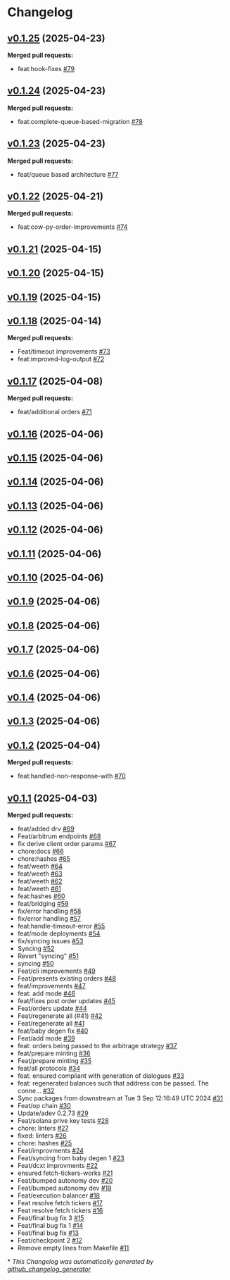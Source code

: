 # Changelog

## [v0.1.25](https://github.com/StationsStation/capitalisation_station/tree/v0.1.25) (2025-04-23)

**Merged pull requests:**

- feat:hook-fixes [\#79](https://github.com/StationsStation/capitalisation_station/pull/79)

## [v0.1.24](https://github.com/StationsStation/capitalisation_station/tree/v0.1.24) (2025-04-23)

**Merged pull requests:**

- feat:complete-queue-based-migration [\#78](https://github.com/StationsStation/capitalisation_station/pull/78)

## [v0.1.23](https://github.com/StationsStation/capitalisation_station/tree/v0.1.23) (2025-04-23)

**Merged pull requests:**

- feat/queue based architecture [\#77](https://github.com/StationsStation/capitalisation_station/pull/77)

## [v0.1.22](https://github.com/StationsStation/capitalisation_station/tree/v0.1.22) (2025-04-21)

**Merged pull requests:**

- feat:cow-py-order-improvements [\#74](https://github.com/StationsStation/capitalisation_station/pull/74)

## [v0.1.21](https://github.com/StationsStation/capitalisation_station/tree/v0.1.21) (2025-04-15)

## [v0.1.20](https://github.com/StationsStation/capitalisation_station/tree/v0.1.20) (2025-04-15)

## [v0.1.19](https://github.com/StationsStation/capitalisation_station/tree/v0.1.19) (2025-04-15)

## [v0.1.18](https://github.com/StationsStation/capitalisation_station/tree/v0.1.18) (2025-04-14)

**Merged pull requests:**

- Feat/timeout improvements [\#73](https://github.com/StationsStation/capitalisation_station/pull/73)
- feat:improved-log-output [\#72](https://github.com/StationsStation/capitalisation_station/pull/72)

## [v0.1.17](https://github.com/StationsStation/capitalisation_station/tree/v0.1.17) (2025-04-08)

**Merged pull requests:**

- feat/additional orders [\#71](https://github.com/StationsStation/capitalisation_station/pull/71)

## [v0.1.16](https://github.com/StationsStation/capitalisation_station/tree/v0.1.16) (2025-04-06)

## [v0.1.15](https://github.com/StationsStation/capitalisation_station/tree/v0.1.15) (2025-04-06)

## [v0.1.14](https://github.com/StationsStation/capitalisation_station/tree/v0.1.14) (2025-04-06)

## [v0.1.13](https://github.com/StationsStation/capitalisation_station/tree/v0.1.13) (2025-04-06)

## [v0.1.12](https://github.com/StationsStation/capitalisation_station/tree/v0.1.12) (2025-04-06)

## [v0.1.11](https://github.com/StationsStation/capitalisation_station/tree/v0.1.11) (2025-04-06)

## [v0.1.10](https://github.com/StationsStation/capitalisation_station/tree/v0.1.10) (2025-04-06)

## [v0.1.9](https://github.com/StationsStation/capitalisation_station/tree/v0.1.9) (2025-04-06)

## [v0.1.8](https://github.com/StationsStation/capitalisation_station/tree/v0.1.8) (2025-04-06)

## [v0.1.7](https://github.com/StationsStation/capitalisation_station/tree/v0.1.7) (2025-04-06)

## [v0.1.6](https://github.com/StationsStation/capitalisation_station/tree/v0.1.6) (2025-04-06)

## [v0.1.4](https://github.com/StationsStation/capitalisation_station/tree/v0.1.4) (2025-04-06)

## [v0.1.3](https://github.com/StationsStation/capitalisation_station/tree/v0.1.3) (2025-04-06)

## [v0.1.2](https://github.com/StationsStation/capitalisation_station/tree/v0.1.2) (2025-04-04)

**Merged pull requests:**

- feat:handled-non-response-with [\#70](https://github.com/StationsStation/capitalisation_station/pull/70)

## [v0.1.1](https://github.com/StationsStation/capitalisation_station/tree/v0.1.1) (2025-04-03)

**Merged pull requests:**

- feat/added drv [\#69](https://github.com/StationsStation/capitalisation_station/pull/69)
- Feat/arbitrum endpoints [\#68](https://github.com/StationsStation/capitalisation_station/pull/68)
- fix derive client order params [\#67](https://github.com/StationsStation/capitalisation_station/pull/67)
- chore:docs [\#66](https://github.com/StationsStation/capitalisation_station/pull/66)
- chore:hashes [\#65](https://github.com/StationsStation/capitalisation_station/pull/65)
- feat/weeth [\#64](https://github.com/StationsStation/capitalisation_station/pull/64)
- feat/weeth [\#63](https://github.com/StationsStation/capitalisation_station/pull/63)
- feat/weeth [\#62](https://github.com/StationsStation/capitalisation_station/pull/62)
- feat/weeth [\#61](https://github.com/StationsStation/capitalisation_station/pull/61)
- feat:hashes [\#60](https://github.com/StationsStation/capitalisation_station/pull/60)
- feat/bridging [\#59](https://github.com/StationsStation/capitalisation_station/pull/59)
- fix/error handling [\#58](https://github.com/StationsStation/capitalisation_station/pull/58)
- fix/error handling [\#57](https://github.com/StationsStation/capitalisation_station/pull/57)
- feat:handle-timeout-error [\#55](https://github.com/StationsStation/capitalisation_station/pull/55)
- feat/mode deployments [\#54](https://github.com/StationsStation/capitalisation_station/pull/54)
- fix/syncing issues [\#53](https://github.com/StationsStation/capitalisation_station/pull/53)
- Syncing [\#52](https://github.com/StationsStation/capitalisation_station/pull/52)
- Revert "syncing" [\#51](https://github.com/StationsStation/capitalisation_station/pull/51)
- syncing [\#50](https://github.com/StationsStation/capitalisation_station/pull/50)
- Feat/cli improvements [\#49](https://github.com/StationsStation/capitalisation_station/pull/49)
- Feat/presents existing orders [\#48](https://github.com/StationsStation/capitalisation_station/pull/48)
- feat/improvements [\#47](https://github.com/StationsStation/capitalisation_station/pull/47)
- feat: add mode [\#46](https://github.com/StationsStation/capitalisation_station/pull/46)
- feat/fixes post order updates [\#45](https://github.com/StationsStation/capitalisation_station/pull/45)
- Feat/orders update [\#44](https://github.com/StationsStation/capitalisation_station/pull/44)
- Feat/regenerate all \(\#41\) [\#42](https://github.com/StationsStation/capitalisation_station/pull/42)
- Feat/regenerate all [\#41](https://github.com/StationsStation/capitalisation_station/pull/41)
- feat/baby degen fix [\#40](https://github.com/StationsStation/capitalisation_station/pull/40)
- Feat/add mode [\#39](https://github.com/StationsStation/capitalisation_station/pull/39)
- feat: orders being passed to the arbitrage strategy [\#37](https://github.com/StationsStation/capitalisation_station/pull/37)
- feat/prepare minting [\#36](https://github.com/StationsStation/capitalisation_station/pull/36)
- Feat/prepare minting [\#35](https://github.com/StationsStation/capitalisation_station/pull/35)
- feat/all protocols [\#34](https://github.com/StationsStation/capitalisation_station/pull/34)
- feat: ensured compliant with generation of dialogues [\#33](https://github.com/StationsStation/capitalisation_station/pull/33)
- feat: regenerated balances such that address can be passed. The conne… [\#32](https://github.com/StationsStation/capitalisation_station/pull/32)
- Sync packages from downstream at Tue  3 Sep 12:16:49 UTC 2024 [\#31](https://github.com/StationsStation/capitalisation_station/pull/31)
- Feat/op chain [\#30](https://github.com/StationsStation/capitalisation_station/pull/30)
- Update/adev 0.2.73 [\#29](https://github.com/StationsStation/capitalisation_station/pull/29)
- Feat/solana prive key tests [\#28](https://github.com/StationsStation/capitalisation_station/pull/28)
- chore: linters [\#27](https://github.com/StationsStation/capitalisation_station/pull/27)
- fixed: linters [\#26](https://github.com/StationsStation/capitalisation_station/pull/26)
- chore: hashes [\#25](https://github.com/StationsStation/capitalisation_station/pull/25)
- Feat/improvments [\#24](https://github.com/StationsStation/capitalisation_station/pull/24)
- Feat/syncing from baby degen 1 [\#23](https://github.com/StationsStation/capitalisation_station/pull/23)
- Feat/dcxt improvments [\#22](https://github.com/StationsStation/capitalisation_station/pull/22)
- ensured fetch-tickers-works [\#21](https://github.com/StationsStation/capitalisation_station/pull/21)
- Feat/bumped autonomy dev [\#20](https://github.com/StationsStation/capitalisation_station/pull/20)
- Feat/bumped autonomy dev [\#19](https://github.com/StationsStation/capitalisation_station/pull/19)
- Feat/execution balancer [\#18](https://github.com/StationsStation/capitalisation_station/pull/18)
- Feat resolve fetch tickers [\#17](https://github.com/StationsStation/capitalisation_station/pull/17)
- Feat resolve fetch tickers [\#16](https://github.com/StationsStation/capitalisation_station/pull/16)
- Feat/final bug fix 3 [\#15](https://github.com/StationsStation/capitalisation_station/pull/15)
- Feat/final bug fix 1 [\#14](https://github.com/StationsStation/capitalisation_station/pull/14)
- Feat/final bug fix [\#13](https://github.com/StationsStation/capitalisation_station/pull/13)
- Feat/checkpoint 2 [\#12](https://github.com/StationsStation/capitalisation_station/pull/12)
- Remove empty lines from Makefile [\#11](https://github.com/StationsStation/capitalisation_station/pull/11)



\* *This Changelog was automatically generated by [github_changelog_generator](https://github.com/github-changelog-generator/github-changelog-generator)*

